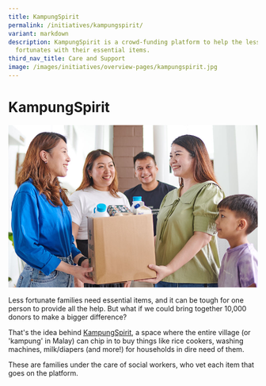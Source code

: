 ```yaml
---
title: KampungSpirit
permalink: /initiatives/kampungspirit/
variant: markdown
description: KampungSpirit is a crowd-funding platform to help the less
  fortunates with their essential items.
third_nav_title: Care and Support
image: /images/initiatives/overview-pages/kampungspirit.jpg
---
```

# KampungSpirit

![KampungSpirit](/images/initiatives/overview-pages/kampungspirit.jpg)

Less fortunate families need essential items, and it can be tough for one person to provide all the help. But what if we could bring together 10,000 donors to make a bigger difference?

That's the idea behind [KampungSpirit](https://kampungspirit.gov.sg/), a space where the entire village (or 'kampung' in Malay) can chip in to buy things like rice cookers, washing machines, milk/diapers (and more!) for households in dire need of them. 

These are families under the care of social workers, who vet each item that goes on the platform.
